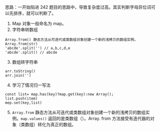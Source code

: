 
思路：一开始陷进 242 题目的思路中，导致复杂度过高。其实判断字母异位词可以先排序，就可以判断了。

1. Map 对象一般命名为 map。
2. 字符串转数组
```
Array.from() 静态方法从可迭代或类数组对象创建一个新的浅拷贝的数组实例。
Array.from(str)
'abcde'.split('') // a,b,c,d,e
'abcde'.split() // abcde
```
3. 数组转字符串
```
arr.toString()
arr.join('')
```
4. 学习了情况归一写法
```
const list= map.has(key)?map.get(key):new Array();
list.push(item)
mep.set(key,list)
```
5. `Array.from` 静态方法从可迭代或类数组对象创建一个新的浅拷贝的数组实例。`map.values()` 返回的是类数组（）。Array. from 方法接受有迭代器的对象（类数组）转化为真正的数组。